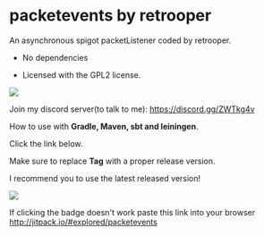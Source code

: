 # packetevents by retrooper

An asynchronous spigot packetListener coded by retrooper.

* No dependencies

* Licensed with the GPL2 license.

[![](https://img.shields.io/badge/License-GPLv2-blue.svg)](https://www.gnu.org/licenses/gpl-2.0)

Join my discord server(to talk to me): https://discord.gg/ZWTkg4v

How to use with **Gradle, Maven, sbt and leiningen**.

Click the link below.

Make sure to replace **Tag** with a proper release version.

I recommend you to use the latest released version!


[![](https://jitpack.io/v/retrooper/packetevents.svg)](https://jitpack.io/#retrooper/packetevents)

If clicking the badge doesn't work paste this link into your browser http://jitpack.io/#explored/packetevents

